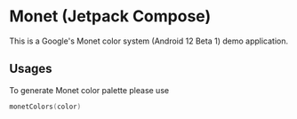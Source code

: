 # Monet (Jetpack Compose)

This is a Google's Monet color system (Android 12 Beta 1) demo application.

## Usages

To generate Monet color palette please use

```kotlin
monetColors(color)
```
